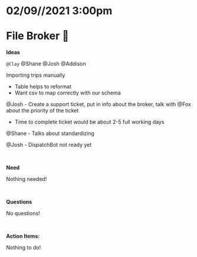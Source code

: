 # **02/09//2021 3:00pm <br> <br> File Broker 🧐**


**Ideas**

`@Clay` @Shane @Josh @Addison

Importing trips manually
  * Table helps to reformat
  * Want csv to map correctly with our schema

@Josh - Create a support ticket, put in info about the broker, talk with @Fox about the priority of the ticket
  * Time to complete ticket would be about 2-5 full working days

@Shane - Talks about standardizing 

@Josh - DispatchBot not ready yet

&nbsp;

**Need**

Nothing needed!

&nbsp;

**Questions**

No questions!

&nbsp;

**Action Items:** 

Nothing to do! 